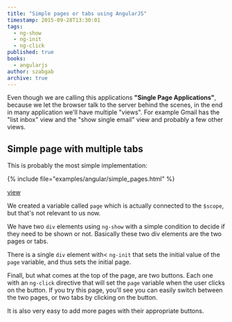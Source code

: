 ```yaml
---
title: "Simple pages or tabs using AngularJS"
timestamp: 2015-09-28T13:30:01
tags:
  - ng-show
  - ng-init
  - ng-click
published: true
books:
  - angularjs
author: szabgab
archive: true
---
```



Even though we are calling this applications <b>"Single Page Applications"</b>, because we let the browser talk to the server behind the
scenes, in the end in many application we'll have multiple "views". For example Gmail has the "list inbox" view and the "show single email" view
and probably a few other views.


## Simple page with multiple tabs

This is probably the most simple implementation:

{% include file="examples/angular/simple_pages.html" %}

[view](examples/angular/simple_pages.html)

We created a variable called `page` which is actually connected to the `$scope`, but that's not relevant to us now.

We have two `div` elements using `ng-show` with a simple condition to decide if they need to be shown or not. Basically these two div
elements are the two pages or tabs.

There is a single `div` element with< `ng-init` that sets the initial value of the `page` variable, and thus sets the initial page.


Finall, but what comes at the top of the page, are two buttons. Each one with an `ng-click` directive that will set the `page` variable
when the user clicks on the button. If you try this page, you'll see you can easily switch between the two pages, or two tabs by clicking on the button.

It is also very easy to add more pages with their appropriate buttons. 
